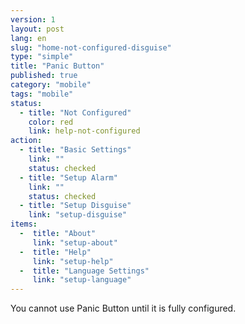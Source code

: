 ```yaml
---
version: 1
layout: post
lang: en
slug: "home-not-configured-disguise"
type: "simple"
title: "Panic Button"
published: true
category: "mobile"
tags: "mobile"
status:
  - title: "Not Configured"
    color: red
    link: help-not-configured
action:
  - title: "Basic Settings"
    link: ""
    status: checked
  - title: "Setup Alarm"
    link: ""
    status: checked
  - title: "Setup Disguise"
    link: "setup-disguise"
items:
  -  title: "About"
     link: "setup-about"
  -  title: "Help"
     link: "setup-help"
  -  title: "Language Settings"
     link: "setup-language"
---
```


You cannot use Panic Button until it is fully configured.